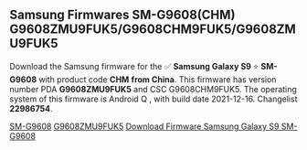 <h2>Samsung Firmwares SM-G9608(CHM) G9608ZMU9FUK5/G9608CHM9FUK5/G9608ZMU9FUK5</h2>
Download the Samsung firmware for the ✅ <strong>Samsung Galaxy S9 </strong> ⭐ <strong>SM-G9608</strong> with product code <strong>CHM</strong> <strong> from China</strong>. This firmware has version number PDA <strong>G9608ZMU9FUK5</strong> and CSC G9608CHM9FUK5. The operating system of this firmware is Android Q , with build date 2021-12-16. Changelist <strong>22986754</strong>.


[SM-G9608](https://samfirm.shop/samsung/model/SM-G9608)
[G9608ZMU9FUK5](https://samfirm.shop/samsung/pda/G9608ZMU9FUK5)
[Download Firmware Samsung Galaxy S9 SM-G9608](https://samfirm.shop/samsung/firmware/482796)
